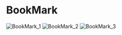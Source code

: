 # BookMark
![BookMark_1](https://user-images.githubusercontent.com/102279133/170887449-50d995fd-12a7-4b9a-8229-fa4db95c94d1.PNG)
![BookMark_2](https://user-images.githubusercontent.com/102279133/170887454-6217bb8d-e5d3-44ce-a8e3-18ed2638abe5.PNG)
![BookMark_3](https://user-images.githubusercontent.com/102279133/170887455-57c7ce84-3c84-4c11-83a7-16bf56d61214.PNG)
